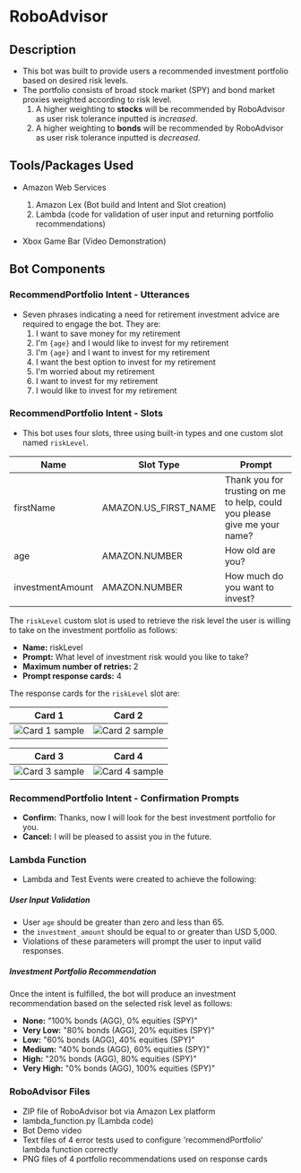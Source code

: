 # RoboAdvisor 

## Description

* This bot was built to provide users a recommended investment portfolio based on desired risk levels. 
* The portfolio consists of broad stock market (SPY) and bond market proxies weighted according to risk level. 
    1. A higher weighting to **stocks** will be recommended by RoboAdvisor as user risk tolerance inputted is *increased*.
    2. A higher weighting to **bonds** will be recommended by RoboAdvisor as user risk tolerance inputted is *decreased*.

## Tools/Packages Used

* Amazon Web Services
     1. Amazon Lex (Bot build and Intent and Slot creation)
     2. Lambda (code for validation of user input and returning portfolio recommendations)
     
* Xbox Game Bar (Video Demonstration)
     

## Bot Components

### RecommendPortfolio Intent - Utterances

* Seven phrases indicating a need for retirement investment advice are required to engage the bot. They are:
    1. I want to save money for my retirement
    2. I'm ​`{age}​` and I would like to invest for my retirement
    3. I'm `​{age}​` and I want to invest for my retirement
    4. I want the best option to invest for my retirement
    5. I'm worried about my retirement
    6. I want to invest for my retirement
    7. I would like to invest for my retirement

### RecommendPortfolio Intent - Slots

* This bot uses four slots, three using built-in types and one custom slot named `riskLevel`. 


| Name             | Slot Type            | Prompt                                                                    |
| ---------------- | -------------------- | ------------------------------------------------------------------------- |
| firstName        | AMAZON.US_FIRST_NAME | Thank you for trusting on me to help, could you please give me your name? |
| age              | AMAZON.NUMBER        | How old are you?                                                          |
| investmentAmount | AMAZON.NUMBER        | How much do you want to invest?                                           |

The `riskLevel` custom slot is used to retrieve the risk level the user is willing to take on the investment portfolio as follows:

* **Name:** riskLevel
* **Prompt:** What level of investment risk would you like to take?
* **Maximum number of retries:** 2
* **Prompt response cards:** 4

The response cards for the `riskLevel` slot are:

| Card 1                              | Card 2                              |
| ----------------------------------- | ----------------------------------- |
| ![Card 1 sample](Images/card1.png)  | ![Card 2 sample](Images/card2.png)  |

| Card 3                              | Card 4                              |
| ----------------------------------- | ----------------------------------- |
| ![Card 3 sample](Images/card3.png)  | ![Card 4 sample](Images/card4.png)  |

### RecommendPortfolio Intent - Confirmation Prompts

* **Confirm:** Thanks, now I will look for the best investment portfolio for you.
* **Cancel:** I will be pleased to assist you in the future.


### Lambda Function

* Lambda and Test Events were created to achieve the following:

##### User Input Validation

* User `age` should be greater than zero and less than 65.
* the `investment_amount` should be equal to or greater than USD 5,000.
* Violations of these parameters will prompt the user to input valid responses.

##### Investment Portfolio Recommendation

Once the intent is fulfilled, the bot will produce an investment recommendation based on the selected risk level as follows:

* **None:** "100% bonds (AGG), 0% equities (SPY)"
* **Very Low:** "80% bonds (AGG), 20% equities (SPY)"
* **Low:** "60% bonds (AGG), 40% equities (SPY)"
* **Medium:** "40% bonds (AGG), 60% equities (SPY)"
* **High:** "20% bonds (AGG), 80% equities (SPY)"
* **Very High:** "0% bonds (AGG), 100% equities (SPY)"


### RoboAdvisor Files

* ZIP file of RoboAdvisor bot via Amazon Lex platform
* lambda_function.py (Lambda code)
* Bot Demo video
* Text files of 4 error tests used to configure 'recommendPortfolio' lambda function correctly
* PNG files of 4 portfolio recommendations used on response cards

